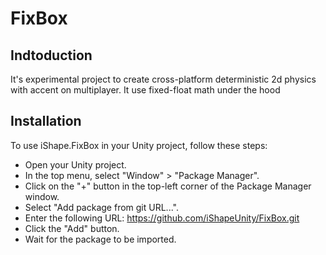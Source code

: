 # FixBox

## Indtoduction
It's experimental project to create cross-platform deterministic 2d physics with accent on multiplayer. It use fixed-float math under the hood

## Installation

To use iShape.FixBox in your Unity project, follow these steps:

- Open your Unity project.
- In the top menu, select "Window" > "Package Manager".
- Click on the "+" button in the top-left corner of the Package Manager window.
- Select "Add package from git URL...".
- Enter the following URL: https://github.com/iShapeUnity/FixBox.git
- Click the "Add" button.
- Wait for the package to be imported.
